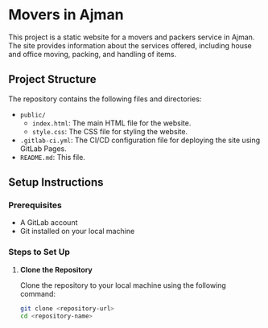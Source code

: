 # Movers in Ajman

This project is a static website for a movers and packers service in Ajman. The site provides information about the services offered, including house and office moving, packing, and handling of items.

## Project Structure

The repository contains the following files and directories:

- `public/`
  - `index.html`: The main HTML file for the website.
  - `style.css`: The CSS file for styling the website.
- `.gitlab-ci.yml`: The CI/CD configuration file for deploying the site using GitLab Pages.
- `README.md`: This file.

## Setup Instructions

### Prerequisites

- A GitLab account
- Git installed on your local machine

### Steps to Set Up

1. **Clone the Repository**

   Clone the repository to your local machine using the following command:

   ```sh
   git clone <repository-url>
   cd <repository-name>
